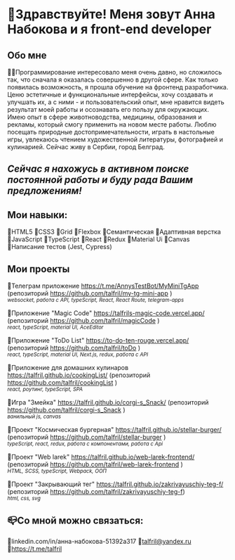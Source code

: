 # 👋Здравствуйте! Меня зовут Анна Набокова и я front-end developer

## Обо мне
👩‍💻Программирование интересовало меня очень давно, но сложилось так, что сначала я оказалась совершенно в другой сфере. Как только появилась возможность, я прошла обучение на фронтенд разработчика.
Ценю эстетичные и функциональные интерфейсы, хочу создавать и улучшать их, а с ними - и пользовательский опыт, мне нравится видеть результат моей работы и осознавать его пользу для окружающих.
Имею опыт в сфере животноводства, медицины, образования и рекламы, который смогу применить на новом месте работы.
Люблю посещать природные достопримечательности, играть в настольные игры, увлекаюсь чтением художественной литературы, фотографией и кулинарией.
Сейчас живу в Сербии, город Белград.

## *Сейчас я нахожусь в активном поиске постоянной работы и буду рада Вашим предложениям!*

## Мои навыки:
🔸HTML5
🔸CSS3
🔸Grid
🔸Flexbox
🔸Семантическая
🔸Адаптивная верстка
🔸JavaScript
🔸TypeScript
🔸React
🔸Redux
🔸Material Ui
🔸Canvas
🔸Написание тестов (Jest, Cypress)

## Мои проекты
🔸Телеграм приложение https://t.me/AnnysTestBot/MyMiniTgApp (репозиторий https://github.com/talfril/my-tg-mini-app )  
<sub>*websocket, работа с API, typeScript, React, React Route, telegram-apps* </sub>

🔸Приложение "Magic Code" https://talfrils-magic-code.vercel.app/ (репозиторий https://github.com/talfril/magicCode )  
<sub>*react, typeScript, material UI, AceEditor* </sub>

🔸Приложение "ToDo List" https://to-do-ten-rouge.vercel.app/ (репозиторий https://github.com/talfril/toDo  )  
<sub>*react, typeScript, material UI, Next.js, redux, работа с API* </sub>

🔸Приложение для домашних кулинаров https://talfril.github.io/cookingList/ (репозиторий https://github.com/talfril/cookingList )  
<sub>*react, роутинг, typeScript, SPA* </sub>

🔸Игра "Змейка" https://talfril.github.io/corgi-s_Snack/ (репозиторий https://github.com/talfril/corgi-s_Snack )  
<sub>*ванильный js, canvas* </sub>

🔸Проект "Космическая бургерная" https://talfril.github.io/stellar-burger/ (репозиторий https://github.com/talfril/stellar-burger )  
<sub>*typeScript, react, redux, работа с компонентами, работа с Api* </sub>

🔸Проект "Web larek" https://talfril.github.io/web-larek-frontend/ (репозиторий https://github.com/talfril/web-larek-frontend )  
<sub>*HTML, SCSS, typeScript, Webpack, ООП* </sub>

🔸Проект "Закрывающий тег" https://talfril.github.io/zakrivayuschiy-teg-f/ (репозиторий https://github.com/talfril/zakrivayuschiy-teg-f)  
<sub>*html, css, svg* </sub>


## 📪Со мной можно связаться:
🔹linkedin.com/in/анна-набокова-51392a317
🔹talfril@yandex.ru
🔹https://t.me/talfril
